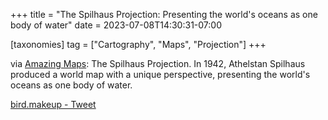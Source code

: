 +++
title = "The Spilhaus Projection: Presenting the world's oceans as one body of water"
date = 2023-07-08T14:30:31-07:00

[taxonomies]
tag = ["Cartography", "Maps", "Projection"]
+++

via [Amazing Maps](https://bird.makeup/users/amazingmap/statuses/1677645955569532928): The Spilhaus Projection. In 1942, Athelstan Spilhaus produced a world map with a unique perspective, presenting the world's oceans as one body of water.

<!-- more -->

[bird.makeup - Tweet](https://bird.makeup/users/amazingmap/statuses/1677645955569532928)
